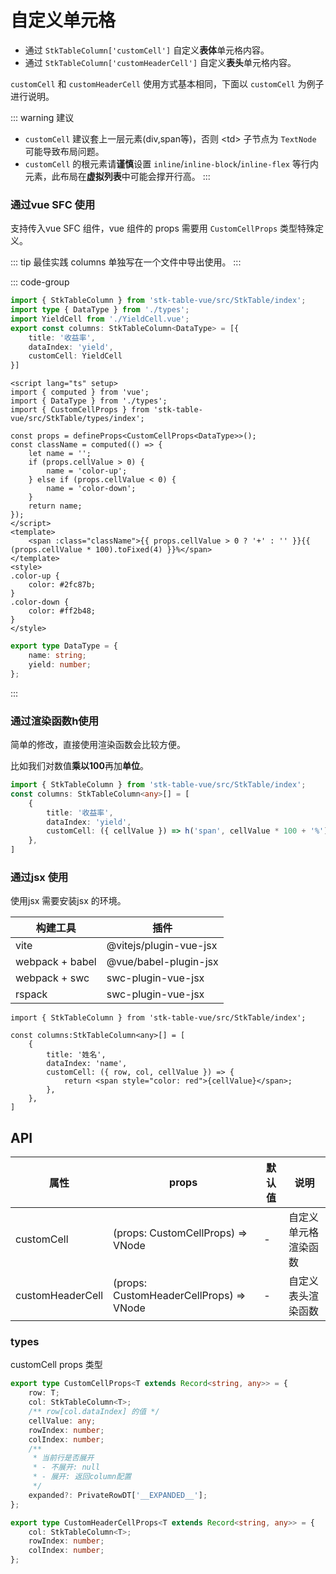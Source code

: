 # 自定义单元格

* 通过 `StkTableColumn['customCell']` 自定义**表体**单元格内容。
* 通过 `StkTableColumn['customHeaderCell']` 自定义**表头**单元格内容。

`customCell` 和 `customHeaderCell` 使用方式基本相同，下面以 `customCell` 为例子进行说明。

::: warning 建议
* `customCell` 建议套上一层元素(div,span等)，否则 &lt;td&gt; 子节点为 `TextNode` 可能导致布局问题。
* `customCell` 的根元素请**谨慎**设置 `inline`/`inline-block`/`inline-flex` 等行内元素，此布局在**虚拟列表**中可能会撑开行高。
:::

### 通过vue SFC 使用
支持传入vue SFC 组件，vue 组件的 props 需要用 `CustomCellProps` 类型特殊定义。

::: tip 最佳实践
 columns 单独写在一个文件中导出使用。
:::

::: code-group
```ts [column.ts]
import { StkTableColumn } from 'stk-table-vue/src/StkTable/index';
import type { DataType } from './types';
import YieldCell from './YieldCell.vue';
export const columns: StkTableColumn<DataType> = [{
    title: '收益率',
    dataIndex: 'yield',
    customCell: YieldCell
}]
```
```vue [YieldCell.vue]
<script lang="ts" setup>
import { computed } from 'vue';
import { DataType } from './types';
import { CustomCellProps } from 'stk-table-vue/src/StkTable/types/index';

const props = defineProps<CustomCellProps<DataType>>();
const className = computed(() => {
    let name = '';
    if (props.cellValue > 0) {
        name = 'color-up';
    } else if (props.cellValue < 0) {
        name = 'color-down';
    }
    return name;
});
</script>
<template>
    <span :class="className">{{ props.cellValue > 0 ? '+' : '' }}{{ (props.cellValue * 100).toFixed(4) }}%</span>
</template>
<style>
.color-up {
    color: #2fc87b;
}
.color-down {
    color: #ff2b48;
}
</style>
```
```ts [types.ts]
export type DataType = {
    name: string;
    yield: number;
};

```
:::

<demo vue="advanced/custom-cell/CustomCell/index.vue"></demo>

### 通过渲染函数h使用
简单的修改，直接使用渲染函数会比较方便。

比如我们对数值**乘以100**再加**单位**。
```ts
import { StkTableColumn } from 'stk-table-vue/src/StkTable/index';
const columns: StkTableColumn<any>[] = [
    {
        title: '收益率',
        dataIndex: 'yield',
        customCell: ({ cellValue }) => h('span', cellValue * 100 + '%'),
    },
]
```

### 通过jsx 使用
使用jsx 需要安装jsx 的环境。

| 构建工具 | 插件 |
|---|---|
| vite | @vitejs/plugin-vue-jsx |
| webpack + babel | @vue/babel-plugin-jsx |
| webpack + swc | swc-plugin-vue-jsx |
| rspack | swc-plugin-vue-jsx |

```tsx
import { StkTableColumn } from 'stk-table-vue/src/StkTable/index';

const columns:StkTableColumn<any>[] = [
    {
        title: '姓名',
        dataIndex: 'name',
        customCell: ({ row, col, cellValue }) => {
            return <span style="color: red">{cellValue}</span>;
        },
    },
]
```



## API
| 属性 | props | 默认值 | 说明 |
|---|---|---|---|
| customCell | (props: CustomCellProps) => VNode | - | 自定义单元格渲染函数 |
| customHeaderCell | (props: CustomHeaderCellProps) => VNode | - | 自定义表头渲染函数 |

### types
customCell props 类型
```ts
export type CustomCellProps<T extends Record<string, any>> = {
    row: T;
    col: StkTableColumn<T>;
    /** row[col.dataIndex] 的值 */
    cellValue: any;
    rowIndex: number;
    colIndex: number;
    /**
     * 当前行是否展开
     * - 不展开: null
     * - 展开: 返回column配置
     */
    expanded?: PrivateRowDT['__EXPANDED__'];
};

export type CustomHeaderCellProps<T extends Record<string, any>> = {
    col: StkTableColumn<T>;
    rowIndex: number;
    colIndex: number;
};



```